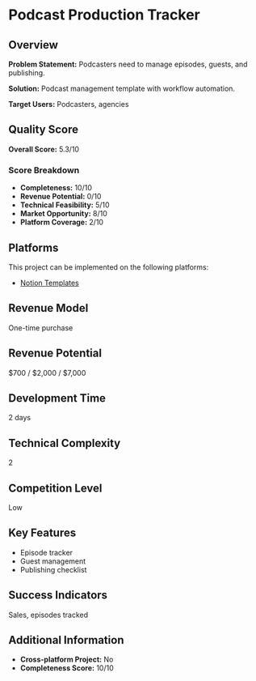 # Podcast Production Tracker

## Overview
**Problem Statement:** Podcasters need to manage episodes, guests, and publishing.

**Solution:** Podcast management template with workflow automation.

**Target Users:** Podcasters, agencies

## Quality Score
**Overall Score:** 5.3/10

### Score Breakdown
- **Completeness:** 10/10
- **Revenue Potential:** 0/10
- **Technical Feasibility:** 5/10
- **Market Opportunity:** 8/10
- **Platform Coverage:** 2/10

## Platforms
This project can be implemented on the following platforms:
- [Notion Templates](./platforms/notion-templates/)

## Revenue Model
One-time purchase

## Revenue Potential
$700 / $2,000 / $7,000

## Development Time
2 days

## Technical Complexity
2

## Competition Level
Low

## Key Features
- Episode tracker
- Guest management
- Publishing checklist

## Success Indicators
Sales, episodes tracked

## Additional Information
- **Cross-platform Project:** No
- **Completeness Score:** 10/10
